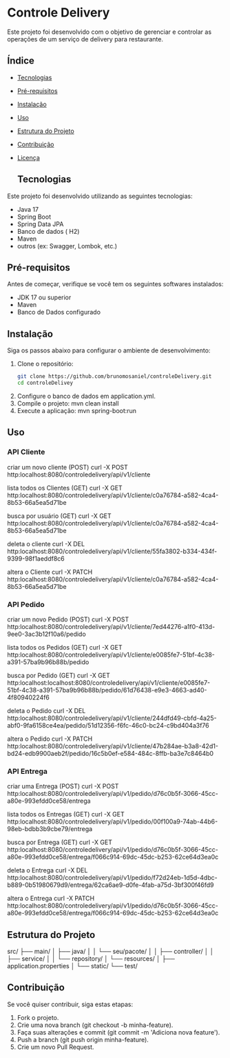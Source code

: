 # Controle Delivery
Este projeto foi desenvolvido com o objetivo de gerenciar e controlar as operações de um serviço de delivery para restaurante.

## Índice

- [Tecnologias](#tecnologias)
- [Pré-requisitos](#pré-requisitos)
- [Instalação](#instalação)
- [Uso](#uso)
- [Estrutura do Projeto](#estrutura-do-projeto)
- [Contribuição](#contribuição)
- [Licença](#licença)

  ## Tecnologias

Este projeto foi desenvolvido utilizando as seguintes tecnologias:

- Java 17
- Spring Boot
- Spring Data JPA
- Banco de dados ( H2)
- Maven
- outros (ex: Swagger, Lombok, etc.)
## Pré-requisitos

Antes de começar, verifique se você tem os seguintes softwares instalados:

- JDK 17 ou superior
- Maven 
- Banco de Dados configurado

## Instalação

Siga os passos abaixo para configurar o ambiente de desenvolvimento:

1. Clone o repositório:
   ```bash
   git clone https://github.com/brunomosaniel/controleDelivery.git
   cd controleDelivey
2. Configure o banco de dados em application.yml.
3. Compile o projeto: mvn clean install
4. Execute a aplicação: mvn spring-boot:run

## Uso
  ### API Cliente
  
 criar um novo cliente (POST)
 curl -X POST http:localhost:8080/controledelivery/api/v1/cliente
 
 lista todos os Clientes (GET)
 curl -X GET http:localhost:8080/controledelivery/api/v1/cliente/c0a76784-a582-4ca4-8b53-66a5ea5d71be

 busca por usuário (GET)
curl -X GET http:localhost:8080/controledelivery/api/v1/cliente/c0a76784-a582-4ca4-8b53-66a5ea5d71be

 deleta o cliente
 curl -X DEL http:localhost:8080/controledelivery/api/v1/cliente/55fa3802-b334-434f-9399-98f1aeddf8c6

 altera o Cliente
curl -X PATCH http:localhost:8080/controledelivery/api/v1/cliente/c0a76784-a582-4ca4-8b53-66a5ea5d71be

### API Pedido
 
 criar um novo Pedido (POST)
 curl -X POST http:localhost:8080/controledelivery/api/v1/cliente/7ed44276-a1f0-413d-9ee0-3ac3b12f10a6/pedido

 lista todos os Pedidos (GET)
 curl -X GET http:localhost:8080/controledelivery/api/v1/cliente/e0085fe7-51bf-4c38-a391-57ba9b96b88b/pedido

 busca por Pedido (GET)
 curl -X GET http:localhost:localhost:8080/controledelivery/api/v1/cliente/e0085fe7-51bf-4c38-a391-57ba9b96b88b/pedido/61d76438-e9e3-4663-ad40-4f80940224f6

  deleta o Pedido
 curl -X DEL http:localhost:8080/controledelivery/api/v1/cliente/244dfd49-cbfd-4a25-abf0-9fa6158ce4ea/pedido/51d12356-f6fc-46c0-bc24-c9bd404a3f76

 altera o Pedido
curl -X PATCH http:localhost:8080/controledelivery/api/v1/cliente/47b284ae-b3a8-42d1-bd24-edb9900aeb2f/pedido/16c5b0ef-e584-484c-8ffb-ba3e7c8464b0

### API Entrega

 criar uma Entrega (POST)
 curl -X POST http:localhost:8080/controledelivery/api/v1/pedido/d76c0b5f-3066-45cc-a80e-993efdd0ce58/entrega

 lista todos os Entregas (GET)
  curl -X GET http:localhost:8080/controledelivery/api/v1/pedido/00f100a9-74ab-44b6-98eb-bdbb3b9cbe79/entrega

 busca por Entrega (GET)
 curl -X GET http:localhost:8080/controledelivery/api/v1/pedido/d76c0b5f-3066-45cc-a80e-993efdd0ce58/entrega/f066c914-69dc-45dc-b253-62ce64d3ea0c

  deleta o Entrega
 curl -X DEL http:localhost:8080/controledelivery/api/v1/pedido/f72d24eb-1d5d-4dbc-b889-0b51980679d9/entrega/62ca6ae9-d0fe-4fab-a75d-3bf300f46fd9

 altera o Entrega
curl -X PATCH http:localhost:8080/controledelivery/api/v1/pedido/d76c0b5f-3066-45cc-a80e-993efdd0ce58/entrega/f066c914-69dc-45dc-b253-62ce64d3ea0c


 ## Estrutura do Projeto

src/
├── main/
│   ├── java/
│   │   └── seu/pacote/
│   │       ├── controller/
│   │       ├── service/
│   │       └── repository/
│   └── resources/
│       ├── application.properties
│       └── static/
└── test/

## Contribuição

 Se você quiser contribuir, siga estas etapas:
1. Fork o projeto.
2. Crie uma nova branch (git checkout -b minha-feature).
3. Faça suas alterações e commit (git commit -m 'Adiciona nova feature').
4. Push a branch (git push origin minha-feature).
5. Crie um novo Pull Request.
 
